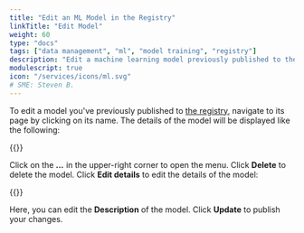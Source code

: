 ```yaml
---
title: "Edit an ML Model in the Registry"
linkTitle: "Edit Model"
weight: 60
type: "docs"
tags: ["data management", "ml", "model training", "registry"]
description: "Edit a machine learning model previously published to the registry."
modulescript: true
icon: "/services/icons/ml.svg"
# SME: Steven B. 
---
```


To edit a model you've previously published to [the registry](https://app.viam.com/registry), navigate to its page by clicking on its name.
The details of the model will be displayed like the following:

{{<imgproc src="/ml/model-details.png" resize="800x" alt="ML model details card.">}}

Click on the ***...*** in the upper-right corner to open the menu.
Click **Delete** to delete the model.
Click **Edit details** to edit the details of the model:

{{<imgproc src="/ml/edit-model-details.png" resize="800x" alt="ML model details card editing menu.">}}

Here, you can edit the **Description** of the model.
Click **Update** to publish your changes.